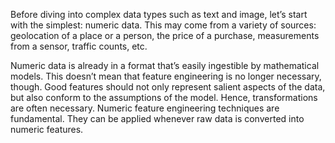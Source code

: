 Before diving into complex data types such as text and image, let’s start with the simplest: numeric data. This may come from a variety of sources: geolocation of a place or a person, the price of a purchase, measurements from a sensor, traffic counts, etc. 

Numeric  data  is  already  in  a  format  that’s  easily  ingestible  by  mathematical  models. This doesn’t mean that feature engineering is no longer necessary, though. Good features  should  not  only  represent  salient  aspects  of  the  data,  but  also  conform  to  the assumptions of the model. Hence, transformations are often necessary. Numeric feature engineering techniques are fundamental. They can be applied whenever raw data is converted into numeric features.
